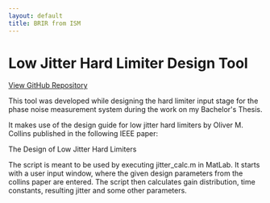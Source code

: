 ```yaml
---
layout: default
title: BRIR from ISM
---
```

# Low Jitter Hard Limiter Design Tool

<a id="forkme_banner" href="https://github.com/BorisJung/Low_Jitter_Hard_Limiter_Design_Tool#low-jitter-hard-limiter-design-tool">View GitHub Repository</a>

This tool was developed while designing the hard limiter input stage for the phase noise measurement system during the work on my Bachelor's Thesis.

It makes use of the design guide for low jitter hard limiters by Oliver M. Collins published in the following IEEE paper:

The Design of Low Jitter Hard Limiters

The script is meant to be used by executing jitter_calc.m in MatLab. It starts with a user input window, where the given design parameters from the collins paper are entered. The script then calculates gain distribution, time constants, resulting jitter and some other parameters.
